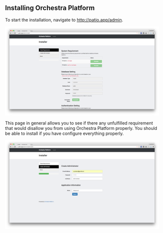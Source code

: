## Installing Orchestra Platform

To start the installation, navigate to <http://patio.app/admin>.

![Check Installation Requirement](./installation-01.png)

This page in general allows you to see if there any unfulfilled requirement that would disallow you from using Orchestra Platform properly. You should be able to install if you have configure everything properly.

![Create User](./installation-02.png)

